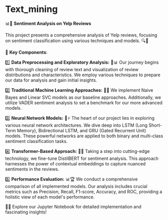 # Text_mining

📊🌟 **Sentiment Analysis on Yelp Reviews**

This project presents a comprehensive analysis of Yelp reviews, focusing on sentiment classification using various techniques and models. 🔍💬

🔑 **Key Components**:

1️⃣ **Data Preprocessing and Exploratory Analysis:**  🧹📊
Our journey begins with thorough cleaning of review text and visualization of review distributions and characteristics. We employ various techniques to prepare our data for analysis and gain initial insights.

2️⃣  **Traditional Machine Learning Approaches:** 🤖🎯
We implement Naive Bayes and Linear SVC models as our baseline approaches. Additionally, we utilize VADER sentiment analysis to set a benchmark for our more advanced models.

3️⃣  **Neural Network Models:** 🧠⚡
The heart of our project lies in exploring various neural network architectures. We dive deep into LSTM (Long Short-Term Memory), Bidirectional LSTM, and GRU (Gated Recurrent Unit) models. These powerful networks are applied to both binary and multi-class sentiment classification tasks.

4️⃣ **Transformer-Based Approach:** 🚀💡
Taking a step into cutting-edge technology, we fine-tune DistilBERT for sentiment analysis. This approach harnesses the power of contextual embeddings to capture nuanced sentiments in the reviews.

5️⃣ **Performance Evaluation:** 📊🏆
We conduct a comprehensive comparison of all implemented models. Our analysis includes crucial metrics such as Precision, Recall, F1-score, Accuracy, and ROC, providing a holistic view of each model's performance.

📘🔬 Explore our Jupyter Notebook for detailed implementation and fascinating insights!
